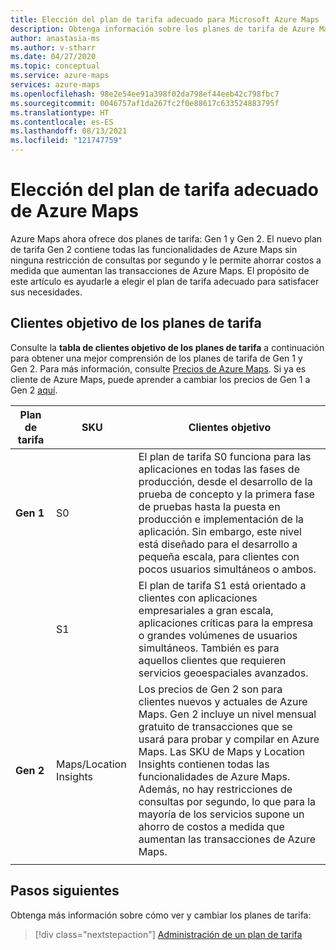 ```yaml
---
title: Elección del plan de tarifa adecuado para Microsoft Azure Maps
description: Obtenga información sobre los planes de tarifa de Azure Maps. Vea qué características se ofrecen en qué niveles y consulte las consideraciones clave para elegir un plan de tarifa.
author: anastasia-ms
ms.author: v-stharr
ms.date: 04/27/2020
ms.topic: conceptual
ms.service: azure-maps
services: azure-maps
ms.openlocfilehash: 98e2e54ee91a398f02da798ef44eeb42c798fbc7
ms.sourcegitcommit: 0046757af1da267fc2f0e88617c633524883795f
ms.translationtype: HT
ms.contentlocale: es-ES
ms.lasthandoff: 08/13/2021
ms.locfileid: "121747759"
---
```

# <a name="choose-the-right-pricing-tier-in-azure-maps"></a>Elección del plan de tarifa adecuado de Azure Maps

Azure Maps ahora ofrece dos planes de tarifa: Gen 1 y Gen 2. El nuevo plan de tarifa Gen 2 contiene todas las funcionalidades de Azure Maps sin ninguna restricción de consultas por segundo y le permite ahorrar costos a medida que aumentan las transacciones de Azure Maps. El propósito de este artículo es ayudarle a elegir el plan de tarifa adecuado para satisfacer sus necesidades.

## <a name="pricing-tier-targeted-customers"></a>Clientes objetivo de los planes de tarifa

Consulte la **tabla de clientes objetivo de los planes de tarifa** a continuación para obtener una mejor comprensión de los planes de tarifa de Gen 1 y Gen 2.  Para más información, consulte [Precios de Azure Maps](https://azure.microsoft.com/pricing/details/azure-maps/). Si ya es cliente de Azure Maps, puede aprender a cambiar los precios de Gen 1 a Gen 2 [aquí](how-to-manage-pricing-tier.md).

| Plan de tarifa  | SKU | Clientes objetivo|
|-----------------|----| -----------------|
| **Gen 1** | S0          |    El plan de tarifa S0 funciona para las aplicaciones en todas las fases de producción, desde el desarrollo de la prueba de concepto y la primera fase de pruebas hasta la puesta en producción e implementación de la aplicación. Sin embargo, este nivel está diseñado para el desarrollo a pequeña escala, para clientes con pocos usuarios simultáneos o ambos.
|        |S1           |    El plan de tarifa S1 está orientado a clientes con aplicaciones empresariales a gran escala, aplicaciones críticas para la empresa o grandes volúmenes de usuarios simultáneos. También es para aquellos clientes que requieren servicios geoespaciales avanzados.
| **Gen 2** | Maps/Location Insights | Los precios de Gen 2 son para clientes nuevos y actuales de Azure Maps. Gen 2 incluye un nivel mensual gratuito de transacciones que se usará para probar y compilar en Azure Maps. Las SKU de Maps y Location Insights contienen todas las funcionalidades de Azure Maps. Además, no hay restricciones de consultas por segundo, lo que para la mayoría de los servicios supone un ahorro de costos a medida que aumentan las transacciones de Azure Maps.  
|     |  |

## <a name="next-steps"></a>Pasos siguientes

Obtenga más información sobre cómo ver y cambiar los planes de tarifa:

> [!div class="nextstepaction"]
> [Administración de un plan de tarifa](how-to-manage-pricing-tier.md)
